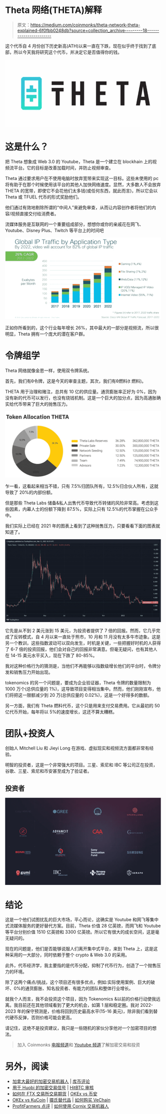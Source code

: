 # Theta 网络(THETA)解释

> 原文：<https://medium.com/coinmonks/theta-network-theta-explained-6f0fbb0248db?source=collection_archive---------18----------------------->

这个代币自 4 月份创下历史新高(ATH)以来一直在下跌，现在似乎终于找到了底部，所以今天我将研究这个代币，并决定它是否值得你的钱。

![](img/8d11149afb8f873eac92e4d5f4e79f6a.png)

# 这是什么？

把 Theta 想象成 Web 3.0 的 Youtube，Theta 是一个建立在 blockhain 上的视频流平台。它的目标是改善加载时间，并防止视频审查。

Theta 通过要求用户在不使用电脑时放弃宽带来实现这一目标。这些未使用的 pc 将有助于在那个时候使用该平台的其他人加快网络速度。显然，大多数人不会放弃 THETA 的宽带，即使它不会花他们太多钱(或任何东西，就此而言)，所以它会以 Theta 或 TFUEL 代币的形式奖励他们。

他们通过有效地剔除所谓的“中间人”来避免审查，从而让内容创作者将他们的内容/视频直接交付给消费者。

流媒体服务是互联网的一个重要组成部分，想想你或你的亲戚花在网飞、Youtube、Disney Plus、Twitch 等平台上的时间吧

![](img/7be1e2718cff007d813f29542fb12115.png)

正如你所看到的，这个行业每年增长 26%，其中最大的一部分是视频流，所以很明显，Theta 拥有一个庞大的潜在客户群。

# 令牌组学

Theta 网络就像金恩一样，使用双令牌系统。

首先，我们有θ令牌，这是今天的审查主题，其次，我们有θ燃料(t 燃料)。

THETA 用于治理和赌注，总共有 10 亿的供应量。通货膨胀率正好为 0%，因为没有新的代币可以发行，也没有烧钱机制。这是一个巨大的加分点，因为高通胀确实给代币带来了巨大的抛售压力。

![](img/fdcf92fbbfb20cc6a687e7d0d6c60e7a.png)

乍一看，这看起来相当不错，只有 7.5%归团队所有，12.5%归合伙人所有，这就导致了 20%的内部份额。

但是那些 Theta Labs 储备&私人出售代币导致代币转储的风险非常高。考虑到这些因素，内幕人士的份额下降到 87.5%，实际上只有 12.5%的代币掌握在公众手中。

我们实际上已经在 2021 年的图表上看到了这种抛售压力，只要看看下面的图表就知道了。

![](img/804cf2998ab67a0b68f47a18a040479c.png)

它先是从不到 2 美元涨到 15 美元，为投资者提供了 7 倍的回报。然而，它几乎完成了反转模式，自 4 月以来一直处于熊市，10 月和 11 月没有太多牛市迹象。这是另一个教训，这些指数波动可以双向发生，时机是关键，一些把握好时机的人获得了 6-7 倍的投资回报，他们会对自己的回报非常满意。但毫无疑问，也有其他人在 14-15 美元水平买入，现在下跌了 80-85%。

我对这种价格行为的猜测是，当他们不再能够以指数级增长他们的平台时，令牌分发和销售压力开始出现。

tokenomics 的另一个问题是，要成为企业验证器，Theta 令牌的数量限制为 1000 万个(总供应量的 1%)，这导致项目变得相当集中。然而，他们刚刚宣布，他们将把这一限额减少到 20 万(总供应量的 0.02%)，这是一个好得多的数额。

另一方面，我们有 Theta 燃料代币，这个只是用来支付交易费用。它从最初的 50 亿代币开始，每年将以 5%的速度增长，这还不算太糟糕。

# 团队+投资人

创始人 Mitchell Liu 和 Jieyi Long 在游戏、虚拟现实和视频流方面都非常有经验。

明智的投资者，这是一个非常强大的项目。三星、索尼和 IBC 等公司正在投资，谷歌、三星、索尼和币安甚至成为了验证者。

## 投资者

![](img/c3b3bc345a2376fd007605baf4ebdda0.png)

# 结论

这是一个他们试图扰乱的巨大市场，平心而论，这确实是 Youtube 和网飞等集中式流媒体服务的更好替代方案。目前，Theta 价值 28 亿英镑，而网飞和 Youtube 等平台分别价值 1510 亿英镑和 3300 亿英镑。所以它有很大的成长空间，这是毫无疑问的。

现在的问题是，他们是否能够说服人们离开集中式平台，来到 Theta 上，这是这种采用的一大部分，同时依赖于整个 crypto & Web 3.0 的采用。

此外，代币经济学，我主要指的是代币分配，抑制了代币行为，创造了一个抛售压力的环境。

除了这两个痛点/挑战，这个项目还有很多优点，例如:实际使用案例、巨大的破坏、0%的通货膨胀、知名投资者、有能力的团队和整体行业增长。

就我个人而言，我不会投资这个项目，因为 Tokenomics &以前的价格行动使我远离。我目前还在其他领域看到了更大的机会，如第 1 层和稳定圈。我对 2022-2023 年的保守预测是，价格将回到历史最高水平(15-16 美元)，除非我们看到替代硬币反弹，否则价格可能会更高。

请记住，这绝不是投资建议，我只是一些随机的家伙分享他对一个加密项目的想法。

> 加入 Coinmonks [电报频道](https://t.me/coincodecap)和 [Youtube 频道](https://www.youtube.com/c/coinmonks/videos)了解加密交易和投资

# 另外，阅读

*   [加拿大最好的加密交易机器人](https://coincodecap.com/5-best-crypto-trading-bots-in-canada) | [库币评论](https://coincodecap.com/kucoin-review)
*   [用于 Huobi 的加密交易信号](https://coincodecap.com/huobi-crypto-trading-signals) | [HitBTC 审核](/coinmonks/hitbtc-review-c5143c5d53c2)
*   [如何在 FTX 交易所交易期货](https://coincodecap.com/ftx-futures-trading) | [OKEx vs 币安](https://coincodecap.com/okex-vs-binance)
*   [OKEx vs KuCoin](https://coincodecap.com/okex-kucoin) | [摄氏替代品](https://coincodecap.com/celsius-alternatives) | [如何购买 VeChain](https://coincodecap.com/buy-vechain)
*   [ProfitFarmers 点评](https://coincodecap.com/profitfarmers-review) | [如何使用 Cornix 交易机器人](https://coincodecap.com/cornix-trading-bot)